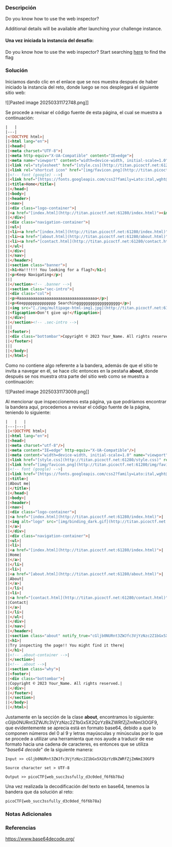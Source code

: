 ### Descripción
Do you know how to use the web inspector?

Additional details will be available after launching your challenge instance.
#### Una vez iniciada la instancia del desafío:
Do you know how to use the web inspector?
Start searching [here](http://titan.picoctf.net:61280/) to find the flag
### Solución
Iniciamos dando clic en el enlace que se nos muestra después de haber iniciado la instancia del reto, donde luego se nos desplegará el siguiente sitio web:

![[Pasted image 20250331172748.png]]

Se procede a revisar el código fuente de esta página, el cual se muestra a continuación:

```html
|   |
|---|
|<!DOCTYPE html>|
||<html lang="en">|
||<head>|
||<meta charset="UTF-8">|
||<meta http-equiv="X-UA-Compatible" content="IE=edge">|
||<meta name="viewport" content="width=device-width, initial-scale=1.0">|
||<link rel="stylesheet" href="[style.css](http://titan.picoctf.net:61280/style.css)">|
||<link rel="shortcut icon" href="[img/favicon.png](http://titan.picoctf.net:61280/img/favicon.png)" type="image/x-icon">|
||<!-- font (google) -->|
||<link href="[https://fonts.googleapis.com/css2?family=Lato:ital,wght@0,400;0,700;1,400&display=swap](https://fonts.googleapis.com/css2?family=Lato:ital,wght@0,400;0,700;1,400&display=swap)" rel="stylesheet">|
||<title>Home</title>|
||</head>|
||<body>|
||<header>|
||<nav>|
||<div class="logo-container">|
||<a href="[index.html](http://titan.picoctf.net:61280/index.html)"><img src="[img/binding_dark.gif](http://titan.picoctf.net:61280/img/binding_dark.gif)" alt="logo"></a>|
||</div>|
||<div class="navigation-container">|
||<ul>|
||<li><a href="[index.html](http://titan.picoctf.net:61280/index.html)">Home</a></li>|
||<li><a href="[about.html](http://titan.picoctf.net:61280/about.html)">About</a></li>|
||<li><a href="[contact.html](http://titan.picoctf.net:61280/contact.html)">Contact</a></li>|
||</ul>|
||</div>|
||</nav>|
||</header>|
||<section class="banner">|
||<h1>Ha!!!!!! You looking for a flag?</h1>|
||<p>Keep Navigating</p>|
|||
||</section><!-- .banner -->|
||<section class="sec-intro">|
||<div class="col">|
||<p>Haaaaaaaaaaaaaaaaaaaaaaaaaaaaaaaaaa</p>|
||<p>Keepppppppppppppp Searchinggggggggggggggggggg</p>|
||<img src="[./img/multipage-html-img1.jpg](http://titan.picoctf.net:61280/img/multipage-html-img1.jpg)" alt="person">|
||<figcaption>Don't give up!</figcaption>|
||</div>|
||</section><!-- .sec-intro -->|
|||
||<footer>|
||<div class="bottombar">Copyright © 2023 Your_Name. All rights reserved.</div>|
||</footer>|
|||
||</body>|
||</html>|
```

Como no contiene algo referente a la bandera, además de que el sitio te invita a navegar en él, se hace clic entonces en la pestaña **about**, donde después se nos muestra otra parte del sitio web como se muestra a continuación:

![[Pasted image 20250331173009.png]]

Al mencionar que inspeccionemos esta página, ya que podríamos encontrar la bandera aquí, procedemos a revisar el código fuente de la página, teniendo lo siguiente:

```html
|   |   |
|---|---|
||<!DOCTYPE html>|
||<html lang="en">|
||<head>|
||<meta charset="utf-8"/>|
||<meta content="IE=edge" http-equiv="X-UA-Compatible"/>|
||<meta content="width=device-width, initial-scale=1.0" name="viewport"/>|
||<link href="[style.css](http://titan.picoctf.net:61280/style.css)" rel="stylesheet"/>|
||<link href="[img/favicon.png](http://titan.picoctf.net:61280/img/favicon.png)" rel="shortcut icon" type="image/x-icon"/>|
||<!-- font (google) -->|
||<link href="[https://fonts.googleapis.com/css2?family=Lato:ital,wght@0,400;0,700;1,400&amp;display=swap](https://fonts.googleapis.com/css2?family=Lato:ital,wght@0,400;0,700;1,400&display=swap)" rel="stylesheet"/>|
||<title>|
||About me|
||</title>|
||</head>|
||<body>|
||<header>|
||<nav>|
||<div class="logo-container">|
||<a href="[index.html](http://titan.picoctf.net:61280/index.html)">|
||<img alt="logo" src="[img/binding_dark.gif](http://titan.picoctf.net:61280/img/binding_dark.gif)"/>|
||</a>|
||</div>|
||<div class="navigation-container">|
||<ul>|
||<li>|
||<a href="[index.html](http://titan.picoctf.net:61280/index.html)">|
||Home|
||</a>|
||</li>|
||<li>|
||<a href="[about.html](http://titan.picoctf.net:61280/about.html)">|
||About|
||</a>|
||</li>|
||<li>|
||<a href="[contact.html](http://titan.picoctf.net:61280/contact.html)">|
||Contact|
||</a>|
||</li>|
||</ul>|
||</div>|
||</nav>|
||</header>|
||<section class="about" notify_true="cGljb0NURnt3ZWJfc3VjYzNzc2Z1bGx5X2QzYzBkZWRfZjZmNmI3OGF9">|
||<h1>|
||Try inspecting the page!! You might find it there|
||</h1>|
||<!-- .about-container -->|
||</section>|
||<!-- .about -->|
||<section class="why">|
||<footer>|
||<div class="bottombar">|
||Copyright © 2023 Your_Name. All rights reserved.|
||</div>|
||</footer>|
||</section>|
||</body>|
||</html>|
```

Justamente en la sección de la clase **about**, encontramos lo siguiente: cGljb0NURnt3ZWJfc3VjYzNzc2Z1bGx5X2QzYzBkZWRfZjZmNmI3OGF9, que evidentemente se aprecia está en formato base64, debido a que lo componen números del 0 al 9 y letras mayúsculas y minúsculas por lo que se procede a utilizar una herramienta que nos ayude a traducir de ese formato hacia una cadena de caracteres, es entonces que se utiliza "*base64 decode*" de la siguiente manera:

```
Input >> cGljb0NURnt3ZWJfc3VjYzNzc2Z1bGx5X2QzYzBkZWRfZjZmNmI3OGF9

Source character set > UTF-8

Output >> picoCTF{web_succ3ssfully_d3c0ded_f6f6b78a}
```

Una vez realizada la decodificación del texto en base64, tenemos la bandera que da solución al reto:

```
picoCTF{web_succ3ssfully_d3c0ded_f6f6b78a}
```
### Notas Adicionales

### Referencias
https://www.base64decode.org/
